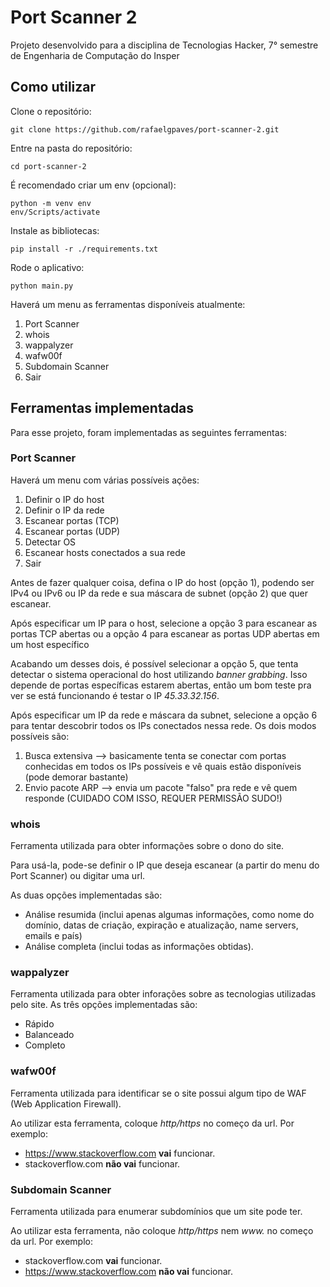 # Port Scanner 2

Projeto desenvolvido para a disciplina de Tecnologias Hacker, 7° semestre de Engenharia de Computação do Insper

## Como utilizar

Clone o repositório:
```terminal
git clone https://github.com/rafaelgpaves/port-scanner-2.git
```

Entre na pasta do repositório:
```terminal
cd port-scanner-2
```

É recomendado criar um env (opcional):
```terminal
python -m venv env
env/Scripts/activate
```

Instale as bibliotecas:
```terminal
pip install -r ./requirements.txt
```

Rode o aplicativo:
```terminal
python main.py
```

Haverá um menu as ferramentas disponíveis atualmente:
1. Port Scanner
2. whois
3. wappalyzer
4. wafw00f
5. Subdomain Scanner
0. Sair

## Ferramentas implementadas

Para esse projeto, foram implementadas as seguintes ferramentas:

### Port Scanner

Haverá um menu com várias possíveis ações:
1. Definir o IP do host
2. Definir o IP da rede
3. Escanear portas (TCP)
4. Escanear portas (UDP)
5. Detectar OS
6. Escanear hosts conectados a sua rede
0. Sair

Antes de fazer qualquer coisa, defina o IP do host (opção 1), podendo ser IPv4 ou IPv6 ou IP da rede e sua máscara de subnet (opção 2) que quer escanear.

Após especificar um IP para o host, selecione a opção 3 para escanear as portas TCP abertas ou a opção 4 para escanear as portas UDP abertas em um host específico

Acabando um desses dois, é possível selecionar a opção 5, que tenta detectar o sistema operacional do host utilizando *banner grabbing*. Isso depende de portas específicas estarem abertas, então um bom teste pra ver se está funcionando é testar o IP *45.33.32.156*.

Após especificar um IP da rede e máscara da subnet, selecione a opção 6 para tentar descobrir todos os IPs conectados nessa rede. Os dois modos possíveis são:
1. Busca extensiva --> basicamente tenta se conectar com portas conhecidas em todos os IPs possíveis e vê quais estão disponíveis (pode demorar bastante)
2. Envio pacote ARP --> envia um pacote "falso" pra rede e vê quem responde (CUIDADO COM ISSO, REQUER PERMISSÃO SUDO!)

### whois

Ferramenta utilizada para obter informações sobre o dono do site. 

Para usá-la, pode-se definir o IP que deseja escanear (a partir do menu do Port Scanner) ou digitar uma url.

As duas opções implementadas são:
- Análise resumida (inclui apenas algumas informações, como nome do domínio, datas de criação, expiração e atualização, name servers, emails e país)
- Análise completa (inclui todas as informações obtidas).

### wappalyzer

Ferramenta utilizada para obter inforações sobre as tecnologias utilizadas pelo site. As três opções implementadas são:
- Rápido
- Balanceado
- Completo

### wafw00f

Ferramenta utilizada para identificar se o site possui algum tipo de WAF (Web Application Firewall).

Ao utilizar esta ferramenta, coloque *http/https* no começo da url. Por exemplo:
- https://www.stackoverflow.com **vai** funcionar.
- stackoverflow.com **não vai** funcionar.

### Subdomain Scanner

Ferramenta utilizada para enumerar subdomínios que um site pode ter.

Ao utilizar esta ferramenta, não coloque *http/https* nem *www.* no começo da url. Por exemplo:
- stackoverflow.com **vai** funcionar.
- https://www.stackoverflow.com **não vai** funcionar.
